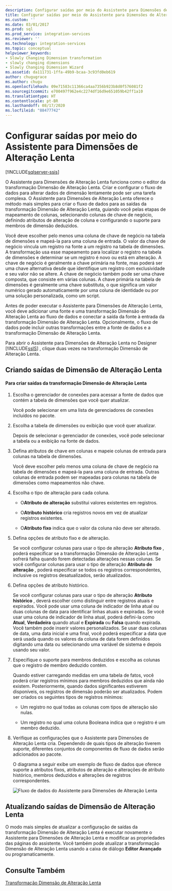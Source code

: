 ```yaml
---
description: Configurar saídas por meio do Assistente para Dimensões de Alteração Lenta
title: Configurar saídas por meio do Assistente para Dimensões de Alteração Lenta | Microsoft Docs
ms.custom: ''
ms.date: 03/01/2017
ms.prod: sql
ms.prod_service: integration-services
ms.reviewer: ''
ms.technology: integration-services
ms.topic: conceptual
helpviewer_keywords:
- Slowly Changing Dimension transformation
- slowly changing dimensions
- Slowly Changing Dimension Wizard
ms.assetid: da111731-1ffa-49b9-bcaa-3c93fd0eb619
author: chugugrace
ms.author: chugu
ms.openlocfilehash: 09e71583c11366ca4aa7356b923b8d0f576081f2
ms.sourcegitcommit: e700497f962e4c2274df16d9e651059b42ff1a10
ms.translationtype: HT
ms.contentlocale: pt-BR
ms.lasthandoff: 08/17/2020
ms.locfileid: "88477742"
---
```

# <a name="configure-outputs-using-the-slowly-changing-dimension-wizard"></a>Configurar saídas por meio do Assistente para Dimensões de Alteração Lenta

[!INCLUDE[sqlserver-ssis](../../../includes/applies-to-version/sqlserver-ssis.md)]


  O Assistente para Dimensões de Alteração Lenta funciona como o editor da transformação Dimensão de Alteração Lenta. Criar e configurar o fluxo de dados para alterar dados de dimensão lentamente pode ser uma tarefa complexa. O Assistente para Dimensões de Alteração Lenta oferece o método mais simples para criar o fluxo de dados para as saídas da transformação Dimensão de Alteração Lenta, guiando você pelas etapas de mapeamento de colunas, selecionando colunas de chave de negócio, definindo atributos de alteração de coluna e configurando o suporte para membros de dimensão deduzidos.  
  
 Você deve escolher pelo menos uma coluna de chave de negócio na tabela de dimensões e mapeá-la para uma coluna de entrada. O valor da chave de negócio vincula um registro na fonte a um registro na tabela de dimensões. A transformação usa esse mapeamento para localizar o registro na tabela de dimensões e determinar se um registro é novo ou está em alteração. A chave de negócio é geralmente a chave primária na fonte, mas poderá ser uma chave alternativa desde que identifique um registro com exclusividade e seu valor não se altere. A chave de negócio também pode ser uma chave composta, que consiste em várias colunas. A chave primária na tabela de dimensões é geralmente uma chave substituta, o que significa um valor numérico gerado automaticamente por uma coluna de identidade ou por uma solução personalizada, como um script.  
  
 Antes de poder executar o Assistente para Dimensões de Alteração Lenta, você deve adicionar uma fonte e uma transformação Dimensão de Alteração Lenta ao fluxo de dados e conectar a saída da fonte à entrada da transformação Dimensão de Alteração Lenta. Opcionalmente, o fluxo de dados pode incluir outras transformações entre a fonte de dados e a transformação Dimensão de Alteração Lenta.  
  
 Para abrir o Assistente para Dimensões de Alteração Lenta no Designer [!INCLUDE[ssIS](../../../includes/ssis-md.md)] , clique duas vezes na transformação Dimensão de Alteração Lenta.  
  
## <a name="creating-slowly-changing-dimension-outputs"></a>Criando saídas de Dimensão de Alteração Lenta  
  
#### <a name="to-create-slowly-changing-dimension-transformation-outputs"></a>Para criar saídas da transformação Dimensão de Alteração Lenta  
  
1.  Escolha o gerenciador de conexões para acessar a fonte de dados que contém a tabela de dimensões que você quer atualizar.  
  
     Você pode selecionar em uma lista de gerenciadores de conexões incluídos no pacote.  
  
2.  Escolha a tabela de dimensões ou exibição que você quer atualizar.  
  
     Depois de selecionar o gerenciador de conexões, você pode selecionar a tabela ou a exibição na fonte de dados.  
  
3.  Defina atributos de chave em colunas e mapeie colunas de entrada para colunas na tabela de dimensões.  
  
     Você deve escolher pelo menos uma coluna de chave de negócio na tabela de dimensões e mapeá-la para uma coluna de entrada. Outras colunas de entrada podem ser mapeadas para colunas na tabela de dimensões como mapeamentos não chave.  
  
4.  Escolha o tipo de alteração para cada coluna.  
  
    -   O**Atributo de alteração** substitui valores existentes em registros.  
  
    -   O**Atributo histórico** cria registros novos em vez de atualizar registros existentes.  
  
    -   O**Atributo fixo** indica que o valor da coluna não deve ser alterado.  
  
5.  Defina opções de atributo fixo e de alteração.  
  
     Se você configurar colunas para usar o tipo de alteração **Atributo fixo** , poderá especificar se a transformação Dimensão de Alteração Lenta sofrerá falha quando forem detectadas alterações nessas colunas. Se você configurar colunas para usar o tipo de alteração **Atributo de alteração** , poderá especificar se todos os registros correspondentes, inclusive os registros desatualizados, serão atualizados.  
  
6.  Defina opções de atributo histórico.  
  
     Se você configurar colunas para usar o tipo de alteração **Atributo histórico** , deverá escolher como distinguir entre registros atuais e expirados. Você pode usar uma coluna de indicador de linha atual ou duas colunas de data para identificar linhas atuais e expiradas. Se você usar uma coluna de indicador de linha atual, poderá defini-la como **Atual**, **Verdadeira** quando atual e **Expirada** ou **Falsa** quando expirada. Você também pode inserir valores personalizados. Se usar duas colunas de data, uma data inicial e uma final, você poderá especificar a data que será usada quando os valores da coluna de data forem definidos digitando uma data ou selecionando uma variável de sistema e depois usando seu valor.  
  
7.  Especifique o suporte para membros deduzidos e escolha as colunas que o registro de membro deduzido contém.  
  
     Quando estiver carregando medidas em uma tabela de fatos, você poderá criar registros mínimos para membros deduzidos que ainda não existem. Posteriormente, quando dados significantes estiverem disponíveis, os registros de dimensão poderão ser atualizados. Podem ser criados os seguintes tipos de registros mínimos:  
  
    -   Um registro no qual todas as colunas com tipos de alteração são nulas.  
  
    -   Um registro no qual uma coluna Booleana indica que o registro é um membro deduzido.  
  
8.  Verifique as configurações que o Assistente para Dimensões de Alteração Lenta cria. Dependendo de quais tipos de alteração tiverem suporte, diferentes conjuntos de componentes de fluxo de dados serão adicionados ao pacote.  
  
     O diagrama a seguir exibe um exemplo de fluxo de dados que oferece suporte a atributos fixos, atributos de alteração e alterações de atributo histórico, membros deduzidos e alterações de registros correspondentes.  
  
     ![Fluxo de dados do Assistente para Dimensões de Alteração Lenta](../../../integration-services/data-flow/transformations/media/dimensionwizard.gif "Fluxo de dados do Assistente para Dimensões de Alteração Lenta")  
  
## <a name="updating-slowly-changing-dimension-outputs"></a>Atualizando saídas de Dimensão de Alteração Lenta  
 O modo mais simples de atualizar a configuração de saídas da transformação Dimensão de Alteração Lenta é executar novamente o Assistente para Dimensões de Alteração Lenta e modificar as propriedades das páginas do assistente. Você também pode atualizar a transformação Dimensão de Alteração Lenta usando a caixa de diálogo **Editor Avançado** ou programaticamente.  
  
## <a name="see-also"></a>Consulte Também  
 [Transformação Dimensão de Alteração Lenta](../../../integration-services/data-flow/transformations/slowly-changing-dimension-transformation.md)  
  
  
